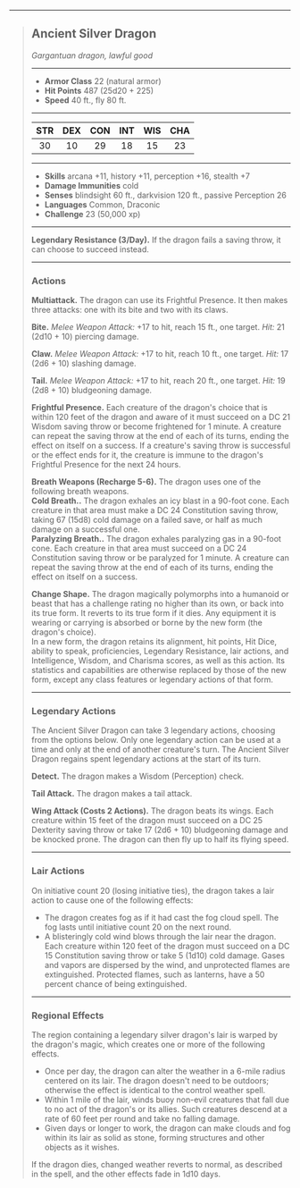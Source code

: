 ***
> ## Ancient Silver Dragon
> *Gargantuan dragon, lawful good*
> 
> ***
> 
> - **Armor Class** 22 (natural armor)
> - **Hit Points** 487 (25d20 + 225)
> - **Speed** 40 ft., fly 80 ft.
> 
> ***
> 
> |STR|DEX|CON|INT|WIS|CHA|
> |:---:|:---:|:---:|:---:|:---:|:---:|
> |30|10|29|18|15|23|
> 
> ***
> 
> - **Skills** arcana +11, history +11, perception +16, stealth +7
> - **Damage Immunities** cold
> - **Senses** blindsight 60 ft., darkvision 120 ft., passive Perception 26
> - **Languages** Common, Draconic
> - **Challenge** 23 (50,000 xp)
> 
> ***
> 
> **Legendary Resistance (3/Day).** If the dragon fails a saving throw, it can choose to succeed instead.
> 
> ***
> 
> ### Actions
> **Multiattack.** The dragon can use its Frightful Presence. It then makes three attacks: one with its bite and two with its claws.
> 
> **Bite.** *Melee Weapon Attack:* +17 to hit, reach 15 ft., one target. *Hit:* 21 (2d10 + 10) piercing damage.
> 
> **Claw.** *Melee Weapon Attack:* +17 to hit, reach 10 ft., one target. *Hit:* 17 (2d6 + 10) slashing damage.
> 
> **Tail.** *Melee Weapon Attack:* +17 to hit, reach 20 ft., one target. *Hit:* 19 (2d8 + 10) bludgeoning damage.
> 
> **Frightful Presence.** Each creature of the dragon's choice that is within 120 feet of the dragon and aware of it must succeed on a DC 21 Wisdom saving throw or become frightened for 1 minute. A creature can repeat the saving throw at the end of each of its turns, ending the effect on itself on a success. If a creature's saving throw is successful or the effect ends for it, the creature is immune to the dragon's Frightful Presence for the next 24 hours.
> 
> **Breath Weapons (Recharge 5-6).** The dragon uses one of the following breath weapons.  
> **Cold Breath..** The dragon exhales an icy blast in a 90-foot cone. Each creature in that area must make a DC 24 Constitution saving throw, taking 67 (15d8) cold damage on a failed save, or half as much damage on a successful one.  
> **Paralyzing Breath..** The dragon exhales paralyzing gas in a 90-foot cone. Each creature in that area must succeed on a DC 24 Constitution saving throw or be paralyzed for 1 minute. A creature can repeat the saving throw at the end of each of its turns, ending the effect on itself on a success.
> 
> **Change Shape.** The dragon magically polymorphs into a humanoid or beast that has a challenge rating no higher than its own, or back into its true form. It reverts to its true form if it dies. Any equipment it is wearing or carrying is absorbed or borne by the new form (the dragon's choice).  
> In a new form, the dragon retains its alignment, hit points, Hit Dice, ability to speak, proficiencies, Legendary Resistance, lair actions, and Intelligence, Wisdom, and Charisma scores, as well as this action. Its statistics and capabilities are otherwise replaced by those of the new form, except any class features or legendary actions of that form.
> 
> ***
> 
> ### Legendary Actions
> The Ancient Silver Dragon can take 3 legendary actions, choosing from the options below. Only one legendary action can be used at a time and only at the end of another creature's turn. The Ancient Silver Dragon regains spent legendary actions at the start of its turn.
> 
> **Detect.** The dragon makes a Wisdom (Perception) check.
> 
> **Tail Attack.** The dragon makes a tail attack.
> 
> **Wing Attack (Costs 2 Actions).** The dragon beats its wings. Each creature within 15 feet of the dragon must succeed on a DC 25 Dexterity saving throw or take 17 (2d6 + 10) bludgeoning damage and be knocked prone. The dragon can then fly up to half its flying speed.
> 
> ***
> 
> ### Lair Actions
> On initiative count 20 (losing initiative ties), the dragon takes a lair action to cause one of the following effects:
> - The dragon creates fog as if it had cast the fog cloud spell. The fog lasts until initiative count 20 on the next round.  
> - A blisteringly cold wind blows through the lair near the dragon. Each creature within 120 feet of the dragon must succeed on a DC 15 Constitution saving throw or take 5 (1d10) cold damage. Gases and vapors are dispersed by the wind, and unprotected flames are extinguished. Protected flames, such as lanterns, have a 50 percent chance of being extinguished.
> 
> ***
> 
> ### Regional Effects
> The region containing a legendary silver dragon's lair is warped by the dragon's magic, which creates one or more of the following effects.
> - Once per day, the dragon can alter the weather in a 6-mile radius centered on its lair. The dragon doesn't need to be outdoors; otherwise the effect is identical to the control weather spell.  
> - Within 1 mile of the lair, winds buoy non-evil creatures that fall due to no act of the dragon's or its allies. Such creatures descend at a rate of 60 feet per round and take no falling damage.  
> - Given days or longer to work, the dragon can make clouds and fog within its lair as solid as stone, forming structures and other objects as it wishes.
> 
> If the dragon dies, changed weather reverts to normal, as described in the spell, and the other effects fade in 1d10 days.